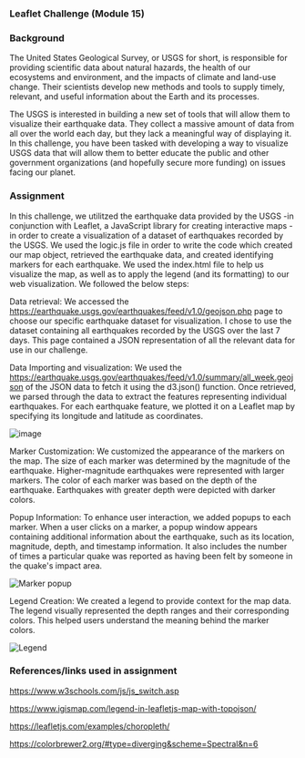 ### Leaflet Challenge (Module 15)

### Background
The United States Geological Survey, or USGS for short, is responsible for providing scientific data about natural hazards, the health of our ecosystems and environment, and the impacts of climate and land-use change. Their scientists develop new methods and tools to supply timely, relevant, and useful information about the Earth and its processes.

The USGS is interested in building a new set of tools that will allow them to visualize their earthquake data. They collect a massive amount of data from all over the world each day, but they lack a meaningful way of displaying it. In this challenge, you have been tasked with developing a way to visualize USGS data that will allow them to better educate the public and other government organizations (and hopefully secure more funding) on issues facing our planet.

### Assignment
In this challenge, we utilitzed the earthquake data provided by the USGS -in conjunction with Leaflet, a JavaScript library for creating interactive maps - in order to create a visualization of a dataset of earthquakes recorded by the USGS.  We used the logic.js file in order to write the code which created our map object, retrieved the earthquake data, and created identifying markers for each earthquake.  We used the index.html file to help us visualize the map, as well as to apply the legend (and its formatting) to our web visualization.  We followed the below steps:

Data retrieval:  We accessed the https://earthquake.usgs.gov/earthquakes/feed/v1.0/geojson.php page to choose our specific earthquake dataset for visualization.  I chose to use the dataset containing all earthquakes recorded by the USGS over the last 7 days.  This page contained a JSON representation of all the relevant data for use in our challenge.

Data Importing and visualization:  We used the https://earthquake.usgs.gov/earthquakes/feed/v1.0/summary/all_week.geojson of the JSON data to fetch it using the d3.json() function. Once retrieved, we parsed through the data to extract the features representing individual earthquakes. For each earthquake feature, we plotted it on a Leaflet map by specifying its longitude and latitude as coordinates.

![image](https://github.com/jmpealy/leaflet-challenge/assets/128240129/f0f64dd4-1de4-4a3a-9601-aa4069ce74bf)


Marker Customization: We customized the appearance of the markers on the map. The size of each marker was determined by the magnitude of the earthquake. Higher-magnitude earthquakes were represented with larger markers. The color of each marker was based on the depth of the earthquake. Earthquakes with greater depth were depicted with darker colors.

Popup Information: To enhance user interaction, we added popups to each marker. When a user clicks on a marker, a popup window appears containing additional information about the earthquake, such as its location, magnitude, depth, and timestamp information.  It also includes the number of times a particular quake was reported as having been felt by someone in the quake's impact area.

![Marker popup](https://github.com/jmpealy/leaflet-challenge/assets/128240129/1831e059-8923-4175-890b-a616e7f04ff4)


Legend Creation: We created a legend to provide context for the map data. The legend visually represented the depth ranges and their corresponding colors. This helped users understand the meaning behind the marker colors.

![Legend](https://github.com/jmpealy/leaflet-challenge/assets/128240129/11a562f2-7364-4bdb-8c34-87aba5a4e1c6)


### References/links used in assignment

https://www.w3schools.com/js/js_switch.asp

https://www.igismap.com/legend-in-leafletjs-map-with-topojson/

https://leafletjs.com/examples/choropleth/

https://colorbrewer2.org/#type=diverging&scheme=Spectral&n=6



